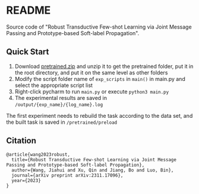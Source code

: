 # README

Source code of "Robust Transductive Few-shot Learning via Joint Message Passing and Prototype-based Soft-label Propagation".

## Quick Start

1. Download [pretrained.zip](https://drive.google.com/file/d/1jDKqG2A3mgv01LZmVC_BFIq_2JvkVSC6/view?usp=sharing)  and unzip it to get the pretrained folder, put it in the root directory, and put it on the same level as other folders
3. Modify the script folder name of `exp_scripts` in `main()` in main.py and select the appropriate script list
4. Right-click pycharm to run `main.py` or execute `python3 main.py`
5. The experimental results are saved in `/output/{exp_name}/{log_name}.log`

The first experiment needs to rebuild the task according to the data set, and the built task is saved in `/pretrained/preload`

## Citation
```
@article{wang2023robust,
  title={Robust Transductive Few-shot Learning via Joint Message Passing and Prototype-based Soft-label Propagation},
  author={Wang, Jiahui and Xu, Qin and Jiang, Bo and Luo, Bin},
  journal={arXiv preprint arXiv:2311.17096},
  year={2023}
}
```
